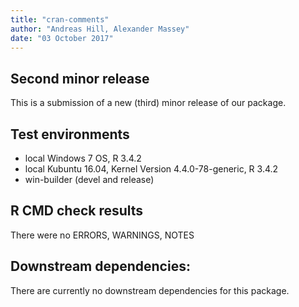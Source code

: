 ```yaml
---
title: "cran-comments"
author: "Andreas Hill, Alexander Massey"
date: "03 October 2017"
---
```



## Second minor release
This is a submission of a new (third) minor release of our package. 

## Test environments
* local Windows 7 OS, R 3.4.2
* local Kubuntu 16.04, Kernel Version 4.4.0-78-generic, R 3.4.2
* win-builder (devel and release)

## R CMD check results
There were no ERRORS, WARNINGS, NOTES

## Downstream dependencies:
There are currently no downstream dependencies for this package.




































